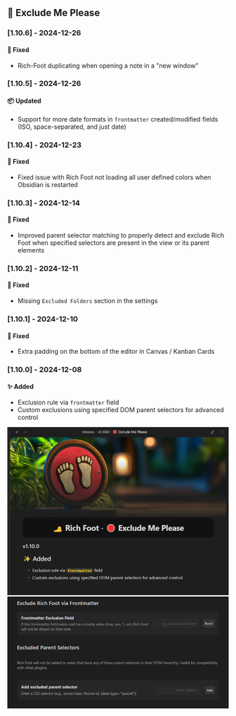 ## 🛑 Exclude Me Please

### [1.10.6] - 2024-12-26
#### 🐛 Fixed
- Rich-Foot duplicating when opening a note in a "new window"

### [1.10.5] - 2024-12-26
#### 📦 Updated
- Support for more date formats in `frontmatter` created/modified fields (ISO, space-separated, and just date)

### [1.10.4] - 2024-12-23
#### 🐛 Fixed
- Fixed issue with Rich Foot not loading all user defined colors when Obsidian is restarted

### [1.10.3] - 2024-12-14
#### 🐛 Fixed
- Improved parent selector matching to properly detect and exclude Rich Foot when specified selectors are present in the view or its parent elements

### [1.10.2] - 2024-12-11
#### 🐛 Fixed
- Missing `Excluded Folders` section in the settings

### [1.10.1] - 2024-12-10
#### 🐛 Fixed
- Extra padding on the bottom of the editor in Canvas / Kanban Cards

### [1.10.0] - 2024-12-08
#### ✨ Added
- Exclusion rule via `frontmatter` field
- Custom exclusions using specified DOM parent selectors for advanced control


[![screenshot](https://raw.githubusercontent.com/jparkerweb/ref/refs/heads/main/equill-labs/rich-foot/rich-foot-v1.10.0.jpg)](https://raw.githubusercontent.com/jparkerweb/ref/refs/heads/main/equill-labs/rich-foot/rich-foot-v1.10.0.jpg)
